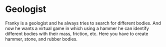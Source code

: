 # Geologist
Franky is a geologist and he always tries to search for different bodies. And now he wants a
virtual game in which using a hammer he can identify different bodies with their mass,
friction, etc. Here you have to create hammer, stone, and rubber bodies.
